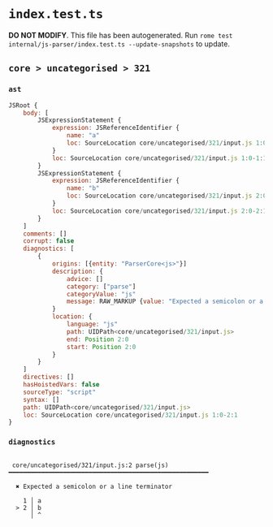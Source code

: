 # `index.test.ts`

**DO NOT MODIFY**. This file has been autogenerated. Run `rome test internal/js-parser/index.test.ts --update-snapshots` to update.

## `core > uncategorised > 321`

### `ast`

```javascript
JSRoot {
	body: [
		JSExpressionStatement {
			expression: JSReferenceIdentifier {
				name: "a"
				loc: SourceLocation core/uncategorised/321/input.js 1:0-1:1 (a)
			}
			loc: SourceLocation core/uncategorised/321/input.js 1:0-1:1
		}
		JSExpressionStatement {
			expression: JSReferenceIdentifier {
				name: "b"
				loc: SourceLocation core/uncategorised/321/input.js 2:0-2:1 (b)
			}
			loc: SourceLocation core/uncategorised/321/input.js 2:0-2:1
		}
	]
	comments: []
	corrupt: false
	diagnostics: [
		{
			origins: [{entity: "ParserCore<js>"}]
			description: {
				advice: []
				category: ["parse"]
				categoryValue: "js"
				message: RAW_MARKUP {value: "Expected a semicolon or a line terminator"}
			}
			location: {
				language: "js"
				path: UIDPath<core/uncategorised/321/input.js>
				end: Position 2:0
				start: Position 2:0
			}
		}
	]
	directives: []
	hasHoistedVars: false
	sourceType: "script"
	syntax: []
	path: UIDPath<core/uncategorised/321/input.js>
	loc: SourceLocation core/uncategorised/321/input.js 1:0-2:1
}
```

### `diagnostics`

```

 core/uncategorised/321/input.js:2 parse(js) ━━━━━━━━━━━━━━━━━━━━━━━━━━━━━━━━━━━━━━━━━━━━━━━━━━━━━━━

  ✖ Expected a semicolon or a line terminator

    1 │ a
  > 2 │ b
      │ ^


```
